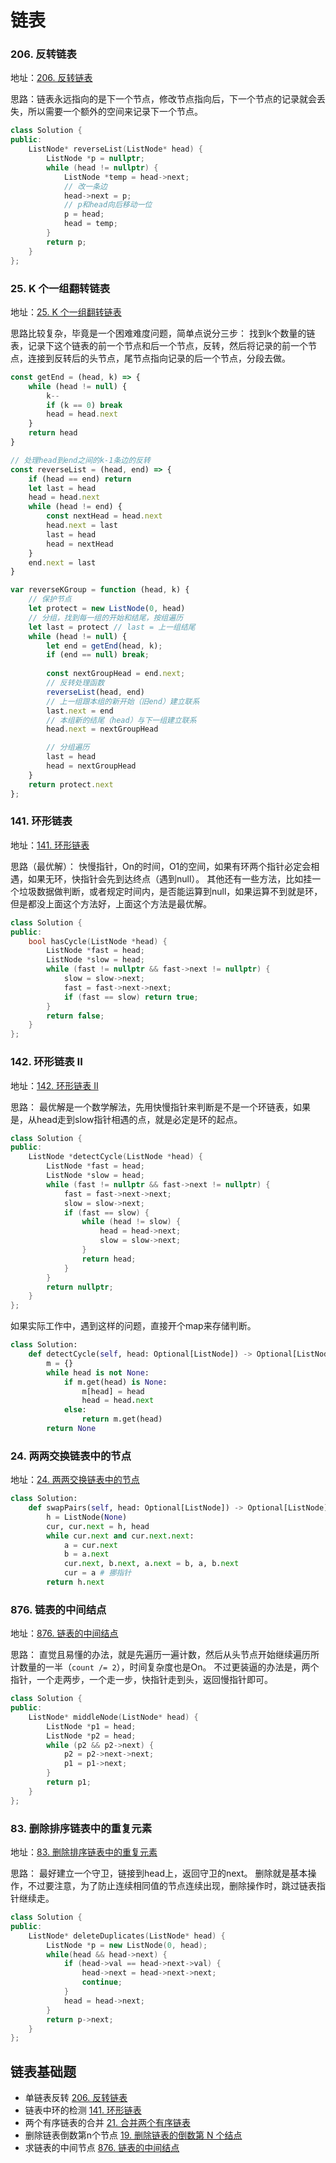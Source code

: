 # 链表

### 206. 反转链表
地址：[206. 反转链表](https://leetcode.cn/problems/reverse-linked-list/)

思路：链表永远指向的是下一个节点，修改节点指向后，下一个节点的记录就会丢失，所以需要一个额外的空间来记录下一个节点。
```c++
class Solution {
public:
    ListNode* reverseList(ListNode* head) {
        ListNode *p = nullptr;
        while (head != nullptr) {
            ListNode *temp = head->next;
            // 改一条边
            head->next = p;
            // p和head向后移动一位
            p = head;
            head = temp;
        }
        return p;
    }
};
```

### 25. K 个一组翻转链表
地址：[25. K 个一组翻转链表](https://leetcode.cn/problems/reverse-nodes-in-k-group/)

思路比较复杂，毕竟是一个困难难度问题，简单点说分三步：
找到k个数量的链表，记录下这个链表的前一个节点和后一个节点，反转，然后将记录的前一个节点，连接到反转后的头节点，尾节点指向记录的后一个节点，分段去做。

```js
const getEnd = (head, k) => {
    while (head != null) {
        k--
        if (k == 0) break
        head = head.next
    }
    return head
}

// 处理head到end之间的k-1条边的反转
const reverseList = (head, end) => {
    if (head == end) return
    let last = head
    head = head.next
    while (head != end) {
        const nextHead = head.next
        head.next = last
        last = head
        head = nextHead
    }
    end.next = last
}

var reverseKGroup = function (head, k) {
    // 保护节点
    let protect = new ListNode(0, head)
    // 分组，找到每一组的开始和结尾，按组遍历
    let last = protect // last = 上一组结尾
    while (head != null) {
        let end = getEnd(head, k);
        if (end == null) break;
        
        const nextGroupHead = end.next;
        // 反转处理函数
        reverseList(head, end)
        // 上一组跟本组的新开始（旧end）建立联系
        last.next = end
        // 本组新的结尾（head）与下一组建立联系
        head.next = nextGroupHead

        // 分组遍历
        last = head
        head = nextGroupHead
    }
    return protect.next
};
```

### 141. 环形链表
地址：[141. 环形链表](https://leetcode.cn/problems/linked-list-cycle/)

思路（最优解）：
快慢指针，On的时间，O1的空间，如果有环两个指针必定会相遇，如果无环，快指针会先到达终点（遇到null）。
其他还有一些方法，比如挂一个垃圾数据做判断，或者规定时间内，是否能运算到null，如果运算不到就是环，但是都没上面这个方法好，上面这个方法是最优解。

```c++
class Solution {
public:
    bool hasCycle(ListNode *head) {
        ListNode *fast = head;
        ListNode *slow = head;
        while (fast != nullptr && fast->next != nullptr) {
            slow = slow->next;
            fast = fast->next->next;
            if (fast == slow) return true;
        }
        return false;
    }
};
```

### 142. 环形链表 II
地址：[142. 环形链表 II](https://leetcode.cn/problems/linked-list-cycle-ii/)

思路：
最优解是一个数学解法，先用快慢指针来判断是不是一个环链表，如果是，从head走到slow指针相遇的点，就是必定是环的起点。

```c++
class Solution {
public:
    ListNode *detectCycle(ListNode *head) {
        ListNode *fast = head;
        ListNode *slow = head;
        while (fast != nullptr && fast->next != nullptr) {
            fast = fast->next->next;
            slow = slow->next;
            if (fast == slow) {
                while (head != slow) {
                    head = head->next;
                    slow = slow->next;
                }
                return head;
            }
        }
        return nullptr;
    }
};
```

如果实际工作中，遇到这样的问题，直接开个map来存储判断。

```python
class Solution:
    def detectCycle(self, head: Optional[ListNode]) -> Optional[ListNode]:
        m = {}
        while head is not None:
            if m.get(head) is None:
                m[head] = head
                head = head.next
            else:
                return m.get(head)
        return None
```

### 24. 两两交换链表中的节点
地址：[24. 两两交换链表中的节点](https://leetcode.cn/problems/swap-nodes-in-pairs/)

```python
class Solution:
    def swapPairs(self, head: Optional[ListNode]) -> Optional[ListNode]:
        h = ListNode(None)
        cur, cur.next = h, head
        while cur.next and cur.next.next:
            a = cur.next
            b = a.next
            cur.next, b.next, a.next = b, a, b.next
            cur = a # 挪指针
        return h.next
```

### 876. 链表的中间结点
地址：[876. 链表的中间结点](https://leetcode.cn/problems/middle-of-the-linked-list/)

思路：
直觉且易懂的办法，就是先遍历一遍计数，然后从头节点开始继续遍历所计数量的一半（`count /= 2`），时间复杂度也是On。
不过更装逼的办法是，两个指针，一个走两步，一个走一步，快指针走到头，返回慢指针即可。

```c++
class Solution {
public:
    ListNode* middleNode(ListNode* head) {
        ListNode *p1 = head;
        ListNode *p2 = head;
        while (p2 && p2->next) {
            p2 = p2->next->next;
            p1 = p1->next;
        }
        return p1;
    }
};
```

### 83. 删除排序链表中的重复元素
地址：[83. 删除排序链表中的重复元素](https://leetcode.cn/problems/remove-duplicates-from-sorted-list/)

思路：
最好建立一个守卫，链接到head上，返回守卫的next。
删除就是基本操作，不过要注意，为了防止连续相同值的节点连续出现，删除操作时，跳过链表指针继续走。

```c++
class Solution {
public:
    ListNode* deleteDuplicates(ListNode* head) {
        ListNode *p = new ListNode(0, head);
        while(head && head->next) {
            if (head->val == head->next->val) {
                head->next = head->next->next;
                continue;
            }
            head = head->next;
        }
        return p->next;
    }
};
```


## 链表基础题

* 单链表反转 [206. 反转链表](https://leetcode.cn/problems/reverse-linked-list/)
* 链表中环的检测 [141. 环形链表](https://leetcode.cn/problems/linked-list-cycle/)
* 两个有序链表的合并 [21. 合并两个有序链表](https://leetcode.cn/problems/merge-two-sorted-lists/)
* 删除链表倒数第n个节点 [19. 删除链表的倒数第 N 个结点](https://leetcode.cn/problems/remove-nth-node-from-end-of-list/)
* 求链表的中间节点 [876. 链表的中间结点](https://leetcode.cn/problems/middle-of-the-linked-list/)
